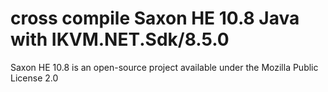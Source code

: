 ﻿# cross compile Saxon HE 10.8 Java with IKVM.NET.Sdk/8.5.0

Saxon HE 10.8 is an open-source project available under the Mozilla Public License 2.0